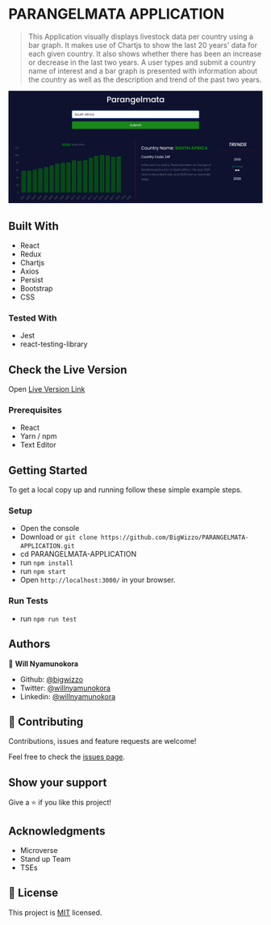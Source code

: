 # PARANGELMATA APPLICATION

> This Application visually displays livestock data per country using a bar graph.
> It makes use of Chartjs to show the last 20 years' data for each given country.
> It also shows whether there has been an increase or decrease in the last two years.
> A user types and submit a country name of interest and a bar graph is presented with information about the country as well as the description and trend of the past two years.

![ScreenShot](./screenshot.jpg)

## Built With

- React
- Redux
- Chartjs
- Axios
- Persist
- Bootstrap
- CSS

### Tested With

- Jest
- react-testing-library

## Check the Live Version

Open [Live Version Link](https://bigwizzo.github.io/PARANGELMATA-APPLICATION/)

### Prerequisites

- React
- Yarn / npm
- Text Editor

## Getting Started

To get a local copy up and running follow these simple example steps.

### Setup

- Open the console
- Download or `git clone https://github.com/BigWizzo/PARANGELMATA-APPLICATION.git`
- cd PARANGELMATA-APPLICATION
- run `npm install`
- run `npm start`
- Open `http://localhost:3000/` in your browser.

### Run Tests

- run `npm run test`

## Authors

👤 **Will Nyamunokora**

- Github: [@bigwizzo](https://github.com/bigwizzo)
- Twitter: [@willnyamunokora](https://twitter.com/willnyamunokora)
- Linkedin: [@willnyamunokora](https://linkedin.com/in/willnyamunokora)

## 🤝 Contributing

Contributions, issues and feature requests are welcome!

Feel free to check the [issues page](https://github.com/BigWizzo/PARANGELMATA-APPLICATION/issues).

## Show your support

Give a ⭐️ if you like this project!

## Acknowledgments

- Microverse
- Stand up Team
- TSEs

## 📝 License

This project is [MIT](https://opensource.org/licenses/MIT) licensed.
